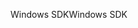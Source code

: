 <span data-ttu-id="c2fd3-101">Windows SDK</span><span class="sxs-lookup"><span data-stu-id="c2fd3-101">Windows SDK</span></span>
